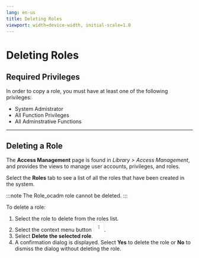 ```yaml
---
lang: en-us
title: Deleting Roles
viewport: width=device-width, initial-scale=1.0
---
```


# Deleting Roles

## Required Privileges

In order to copy a role, you must have at least one of the following privileges:

- System Admistrator
- All Function Privileges
- All Adminstrative Functions

---

## Deleting a Role

The **Access Management** page is found in _Library > Access Management_, and provides the views to manage user accounts, privileges, and roles.

Select the **Roles** tab to see a list of all the roles that have been created in the system.

:::note
The Role_ocadm role cannot be deleted.
:::

To delete a role:

1. Select the role to delete from the roles list.
2. Select the context menu button ![Context Menu Button](../../../../../../Resources/Images/SM/Library/AccessManagement/context-menu.png 'Context Menu Button').
3. Select **Delete the selected role**.
4. A confirmation dialog is displayed. Select **Yes** to delete the role or **No** to dismiss the dialog without deleting the role.
